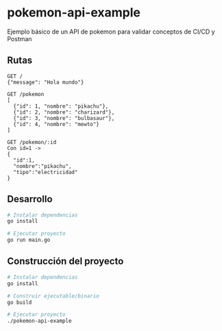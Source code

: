 # pokemon-api-example

Ejemplo básico de un API de pokemon para validar conceptos de CI/CD y Postman

## Rutas

```
GET /
{"message": "Hola mundo"}

GET /pokemon
[
  {"id": 1, "nombre": "pikachu"},
  {"id": 2, "nombre": "charizard"},
  {"id": 3, "nombre": "bulbasaur"},
  {"id": 4, "nombre": "mewto"}
]

GET /pokemon/:id
Con id=1 ->
{
  "id":1,
  "nombre":"pikachu",
  "tipo":"electricidad"
}
```

## Desarrollo

```bash
# Instalar dependencias
go install

# Ejecutar proyecto
go run main.go
```

## Construcción del proyecto

```bash
# Instalar dependencias
go install

# Construir ejecutable/binario
go build

# Ejecutar proyecto
./pokemon-api-example
```
